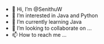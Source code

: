 - 👋 Hi, I’m @SenithuW
- 👀 I’m interested in Java and Python
- 🌱 I’m currently learning Java
- 💞️ I’m looking to collaborate on ...
- 📫 How to reach me ...

<!---
SenithuW/SenithuW is a ✨ special ✨ repository because its `README.md` (this file) appears on your GitHub profile.
You can click the Preview link to take a look at your changes.
--->
